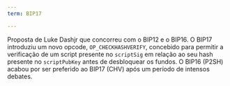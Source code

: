 ```yaml
---
term: BIP17

---
```

Proposta de Luke Dashjr que concorreu com o BIP12 e o BIP16. O BIP17 introduziu um novo opcode, `OP_CHECKHASHVERIFY`, concebido para permitir a verificação de um script presente no `scriptSig` em relação ao seu hash presente no `scriptPubKey` antes de desbloquear os fundos. O BIP16 (P2SH) acabou por ser preferido ao BIP17 (CHV) após um período de intensos debates.